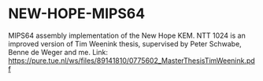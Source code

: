 # NEW-HOPE-MIPS64
MIPS64 assembly implementation of the New Hope KEM. NTT 1024 is an improved
version of Tim Weenink thesis, supervised by Peter Schwabe, Benne de Weger and me.
Link: https://pure.tue.nl/ws/files/89141810/0775602_MasterThesisTimWeenink.pdf

